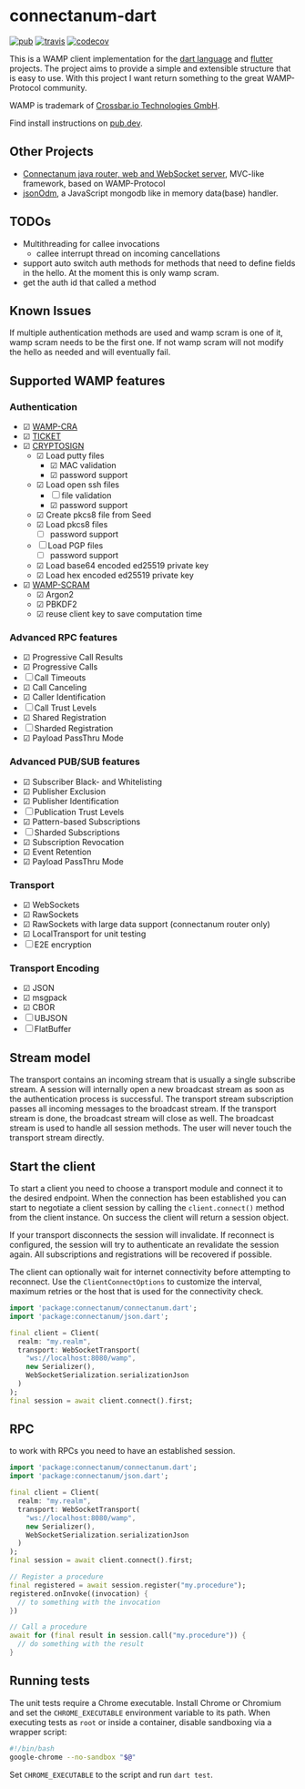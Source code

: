 # connectanum-dart

[![pub](https://img.shields.io/pub/v/connectanum.svg)](https://pub.dev/packages/connectanum)
[![travis](https://api.travis-ci.com/konsultaner/connectanum-dart.svg)](https://travis-ci.com/github/konsultaner/connectanum-dart)
[![codecov](https://codecov.io/gh/konsultaner/connectanum-dart/branch/master/graph/badge.svg)](https://codecov.io/gh/konsultaner/connectanum-dart)

This is a WAMP client implementation for the [dart language](https://dart.dev/) and [flutter](https://flutter.dev/) projects.
The project aims to provide a simple and extensible structure that is easy to use.
With this project I want return something to the great WAMP-Protocol community.

WAMP is trademark of [Crossbar.io Technologies GmbH](https://crossbario.com/).

Find install instructions on [pub.dev](https://pub.dev/packages/connectanum).

## Other Projects

- [Connectanum java router, web and WebSocket server](https://connectanum.com), MVC-like framework, based on WAMP-Protocol
- [jsonOdm](https://github.com/konsultaner/jsonOdm), a JavaScript mongodb like in memory data(base) handler.

## TODOs

- Multithreading for callee invocations
  - callee interrupt thread on incoming cancellations
- support auto switch auth methods for methods that need to define fields in the hello. At the moment this is only wamp scram.
- get the auth id that called a method

## Known Issues

If multiple authentication methods are used and wamp scram is one of it, wamp scram
needs to be the first one. If not wamp scram will not modify the hello as needed and will
eventually fail.

## Supported WAMP features

### Authentication

- ☑ [WAMP-CRA](https://wamp-proto.org/_static/gen/wamp_latest.html#wampcra)
- ☑ [TICKET](https://wamp-proto.org/_static/gen/wamp_latest.html#ticketauth)
- ☑ [CRYPTOSIGN](https://github.com/wamp-proto/wamp-proto/issues/230)
  - ☑ Load putty files
    - ☑ MAC validation
    - ☑ password support
  - ☑ Load open ssh files
    - ☐ file validation
    - ☑ password support
  - ☑ Create pkcs8 file from Seed
  - ☑ Load pkcs8 files
    - ☐ password support
  - ☐ Load PGP files
    - ☐ password support
  - ☑ Load base64 encoded ed25519 private key
  - ☑ Load hex encoded ed25519 private key
- ☑ [WAMP-SCRAM](https://wamp-proto.org/_static/gen/wamp_latest.html#wamp-scram)
  - ☑ Argon2
  - ☑ PBKDF2
  - ☑ reuse client key to save computation time

### Advanced RPC features

- ☑ Progressive Call Results
- ☑ Progressive Calls
- ☐ Call Timeouts
- ☑ Call Canceling
- ☑ Caller Identification
- ☐ Call Trust Levels
- ☑ Shared Registration
- ☐ Sharded Registration
- ☑ Payload PassThru Mode

### Advanced PUB/SUB features

- ☑ Subscriber Black- and Whitelisting
- ☑ Publisher Exclusion
- ☑ Publisher Identification
- ☐ Publication Trust Levels
- ☑ Pattern-based Subscriptions
- ☐ Sharded Subscriptions
- ☑ Subscription Revocation
- ☑ Event Retention
- ☑ Payload PassThru Mode

### Transport

- ☑ WebSockets
- ☑ RawSockets
- ☑ RawSockets with large data support (connectanum router only)
- ☑ LocalTransport for unit testing
- ☐ E2E encryption

### Transport Encoding

- ☑ JSON
- ☑ msgpack
- ☑ CBOR
- ☐ UBJSON
- ☐ FlatBuffer

## Stream model

The transport contains an incoming stream that is usually a single subscribe stream. A session will internally
open a new broadcast stream as soon as the authentication process is successful. The transport stream subscription
passes all incoming messages to the broadcast stream. If the transport stream is done, the broadcast stream will close
as well. The broadcast stream is used to handle all session methods. The user will never touch the transport stream
directly.

## Start the client

To start a client you need to choose a transport module and connect it to the desired endpoint.
When the connection has been established you can start to negotiate a client session by calling
the `client.connect()` method from the client instance. On success the client will return a
session object.

If your transport disconnects the session will invalidate. If reconnect is configured, the session
will try to authenticate an revalidate the session again. All subscriptions and registrations will
be recovered if possible.

The client can optionally wait for internet connectivity before attempting to reconnect. Use the
`ClientConnectOptions` to customize the interval, maximum retries or the host that is used for the
connectivity check.

```dart
import 'package:connectanum/connectanum.dart';
import 'package:connectanum/json.dart';

final client = Client(
  realm: "my.realm",
  transport: WebSocketTransport(
    "ws://localhost:8080/wamp",
    new Serializer(),
    WebSocketSerialization.serializationJson
  )
);
final session = await client.connect().first;
```

## RPC

to work with RPCs you need to have an established session.

```dart
import 'package:connectanum/connectanum.dart';
import 'package:connectanum/json.dart';

final client = Client(
  realm: "my.realm",
  transport: WebSocketTransport(
    "ws://localhost:8080/wamp",
    new Serializer(),
    WebSocketSerialization.serializationJson
  )
);
final session = await client.connect().first;

// Register a procedure
final registered = await session.register("my.procedure");
registered.onInvoke((invocation) {
  // to something with the invocation
})

// Call a procedure
await for (final result in session.call("my.procedure")) {
  // do something with the result
}
```

## Running tests

The unit tests require a Chrome executable. Install Chrome or Chromium and set
the `CHROME_EXECUTABLE` environment variable to its path. When executing tests as
`root` or inside a container, disable sandboxing via a wrapper script:

```bash
#!/bin/bash
google-chrome --no-sandbox "$@"
```

Set `CHROME_EXECUTABLE` to the script and run `dart test`.


